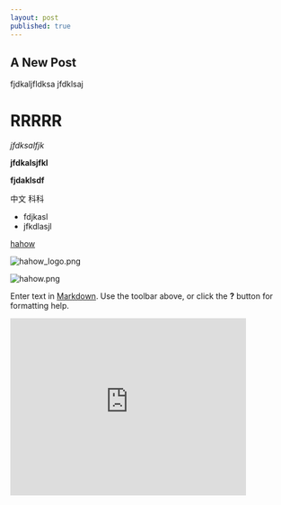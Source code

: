 ```yaml
---
layout: post
published: true
---
```




## A New Post

fjdkaljfldksa
jfdklsaj

# RRRRR

*jfdksalfjk*

**jfdkalsjfkl**

**fjdaklsdf**

中文 科科

- fdjkasl
- jfkdlasjl

[hahow](https://hahow.in)

![hahow_logo.png]({{site.baseurl}}/media/hahow_logo.png)

![hahow.png]({{site.baseurl}}/media/hahow.png)


Enter text in [Markdown](http://daringfireball.net/projects/markdown/). Use the toolbar above, or click the **?** button for formatting help.

<iframe width="420" height="315" src="https://www.youtube.com/embed/hOw6gCPDEQ8" frameborder="0" allowfullscreen="allowfullscreen"></iframe>

